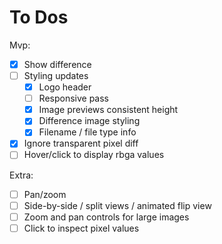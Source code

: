# To Dos

Mvp:
- [x] Show difference
- [ ] Styling updates
  - [x] Logo header
  - [ ] Responsive pass
  - [x] Image previews consistent height
  - [x] Difference image styling
  - [x] Filename / file type info
- [x] Ignore transparent pixel diff
- [ ] Hover/click to display rbga values

Extra:
- [ ] Pan/zoom
- [ ] Side-by-side / split views / animated flip view
- [ ] Zoom and pan controls for large images
- [ ] Click to inspect pixel values